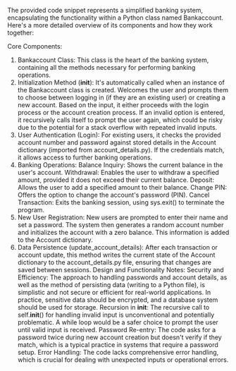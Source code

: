 The provided code snippet represents a simplified banking system, encapsulating the functionality within a Python class named Bankaccount. Here's a more detailed overview of its components and how they work together:

Core Components:
1. Bankaccount Class:
This class is the heart of the banking system, containing all the methods necessary for performing banking operations.
2. Initialization Method (__init__):
It's automatically called when an instance of the Bankaccount class is created.
Welcomes the user and prompts them to choose between logging in (if they are an existing user) or creating a new account.
Based on the input, it either proceeds with the login process or the account creation process. If an invalid option is entered, it recursively calls itself to prompt the user again, which could be risky due to the potential for a stack overflow with repeated invalid inputs.
3. User Authentication (Login):
For existing users, it checks the provided account number and password against stored details in the Account dictionary (imported from account_details.py). If the credentials match, it allows access to further banking operations.
4. Banking Operations:
Balance Inquiry: Shows the current balance in the user's account.
Withdrawal: Enables the user to withdraw a specified amount, provided it does not exceed their current balance.
Deposit: Allows the user to add a specified amount to their balance.
Change PIN: Offers the option to change the account's password (PIN).
Cancel Transaction: Exits the banking session, using sys.exit() to terminate the program.
5. New User Registration:
New users are prompted to enter their name and set a password. The system then generates a random account number and initializes the account with a zero balance. This information is added to the Account dictionary.
6. Data Persistence (update_account_details):
After each transaction or account update, this method writes the current state of the Account dictionary to the account_details.py file, ensuring that changes are saved between sessions.
Design and Functionality Notes:
Security and Efficiency: The approach to handling passwords and account details, as well as the method of persisting data (writing to a Python file), is simplistic and not secure or efficient for real-world applications. In practice, sensitive data should be encrypted, and a database system should be used for storage.
Recursion in __init__: The recursive call to self.__init__() for handling invalid input is unconventional and potentially problematic. A while loop would be a safer choice to prompt the user until valid input is received.
Password Re-entry: The code asks for a password twice during new account creation but doesn't verify if they match, which is a typical practice in systems that require a password setup.
Error Handling: The code lacks comprehensive error handling, which is crucial for dealing with unexpected inputs or operational errors.
